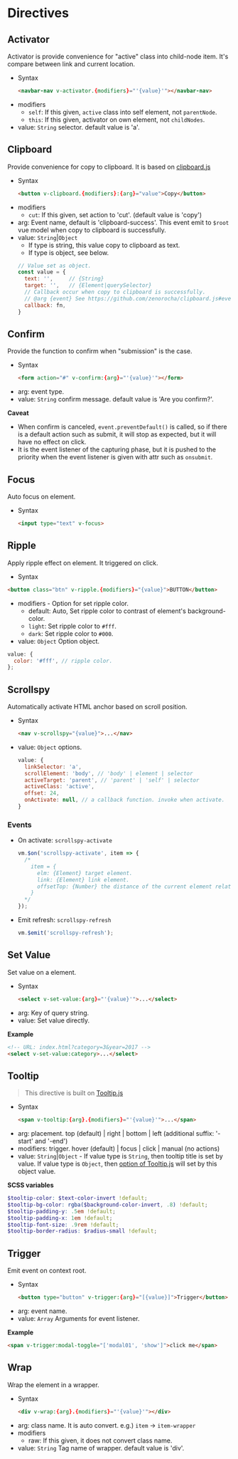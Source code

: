 # Directives

## Activator

Activator is provide convenience for "active" class into child-node item. It's compare between link and current location.

- Syntax
  ``` html
  <navbar-nav v-activator.{modifiers}="'{value}'"></navbar-nav>
  ```
- modifiers
  - `self`: If this given, `active` class into self element, not `parentNode`.
  - `this`: If this given, activator on own element, not `childNodes`.
- value: `String` selector. default value is 'a'.

## Clipboard

Provide convenience for copy to clipboard. It is based on [clipboard.js](https://github.com/zenorocha/clipboard.js)

- Syntax
  ``` html
  <button v-clipboard.{modifiers}:{arg}="value">Copy</button>
  ```
- modifiers
  - `cut`: If this given, set action to 'cut'. (default value is 'copy')
- arg: Event name, default is 'clipboard-success'. This event emit to `$root` vue model when copy to clipboard is successfully.
- value: `String`|`Object`
  - If type is string, this value copy to clipboard as text.
  - If type is object, see below.
  ``` js
  // Value set as object.
  const value = {
    text: '',     // {String}
    target: '',   // {Element|querySelector}
    // Callback occur when copy to clipboard is successfully.
    // @arg {event} See https://github.com/zenorocha/clipboard.js#events
    callback: fn,
  }
  ```

## Confirm

Provide the function to confirm when "submission" is the case.

- Syntax
  ``` html
  <form action="#" v-confirm:{arg}="'{value}'"></form>
  ```
- arg: event type.
- value: `String` confirm message. default value is 'Are you confirm?'.

**Caveat**
- When confirm is canceled, `event.preventDefault()` is called, so if there is a default action such as submit, it will stop as expected, but it will have no effect on click.
- It is the event listener of the capturing phase, but it is pushed to the priority when the event listener is given with attr such as `onsubmit`.

## Focus

Auto focus on element.

- Syntax
  ``` html
  <input type="text" v-focus>
  ```

## Ripple

Apply ripple effect on element. It triggered on click.

- Syntax
``` html
<button class="btn" v-ripple.{modifiers}="{value}">BUTTON</button>
```
- modifiers - Option for set ripple color.
  - default: Auto, Set ripple color to contrast of element's background-color.
  - `light`: Set ripple color to `#fff`.
  - `dark`: Set ripple color to `#000`.
- value: `Object` Option object.
``` js
value: {
  color: '#fff', // ripple color.
};
```

## Scrollspy

Automatically activate HTML anchor based on scroll position.

- Syntax
  ``` html
  <nav v-scrollspy="{value}">...</nav>
  ```
- value: `Object` options.
  ``` js
  value: {
    linkSelector: 'a',
    scrollElement: 'body', // 'body' | element | selector
    activeTarget: 'parent', // 'parent' | 'self' | selector
    activeClass: 'active',
    offset: 24,
    onActivate: null, // a callback function. invoke when activate.
  }
  ```

### Events

- On activate: `scrollspy-activate`
  ``` js
  vm.$on('scrollspy-activate', item => {
    /*
      item = {
        elm: {Element} target element.
        link: {Element} link element.
        offsetTop: {Number} the distance of the current element relative to the top.
      }
    */
  });
  ```
- Emit refresh: `scrollspy-refresh`
  ``` js
  vm.$emit('scrollspy-refresh');
  ```

## Set Value

Set value on a element.

- Syntax
  ``` html
  <select v-set-value:{arg}="'{value}'">...</select>
  ```
- arg: Key of query string.
- value: Set value directly.

**Example**
``` html
<!-- URL: index.html?category=3&year=2017 -->
<select v-set-value:category>...</select>
```

## Tooltip

> This directive is built on [Tooltip.js](https://github.com/FezVrasta/popper.js/blob/master/docs/_includes/tooltip-documentation.md)

- Syntax
  ``` html
  <span v-tooltip:{arg}.{modifiers}="'{value}'">...</span>
  ```
- arg: placement. top (default) | right | bottom | left (additional suffix: '-start' and '-end')
- modifiers: trigger. hover (default) | focus | click | manual (no actions)
- value: `String`|`Object` - If value type is `String`, then tooltip title is set by value. If value type is `Object`, then [option of Tooltip.js](https://github.com/FezVrasta/popper.js/blob/master/docs/_includes/tooltip-documentation.md#new-tooltipreference-options) will set by this object value.

**SCSS variables**
``` scss
$tooltip-color: $text-color-invert !default;
$tooltip-bg-color: rgba($background-color-invert, .8) !default;
$tooltip-padding-y: .5em !default;
$tooltip-padding-x: 1em !default;
$tooltip-font-size: .9rem !default;
$tooltip-border-radius: $radius-small !default;
```

## Trigger

Emit event on context root.

- Syntax
  ``` html
  <button type="button" v-trigger:{arg}="[{value}]">Trigger</button>
  ```
- arg: event name.
- value: `Array` Arguments for event listener.

**Example**
``` html
<span v-trigger:modal-toggle="['modal01', 'show']">click me</span>
```

## Wrap

Wrap the element in a wrapper.

- Syntax
  ``` html
  <div v-wrap:{arg}.{modifiers}="'{value}'"></div>
  ```
- arg: class name. It is auto convert. e.g.) `item` -> `item-wrapper`
- modifiers
  - raw: If this given, it does not convert class name.
- value: `String` Tag name of wrapper. default value is 'div'.
